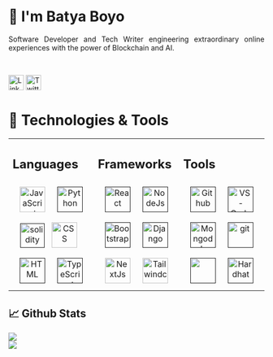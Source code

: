 # 👋 I'm Batya Boyo

<div align="justify">

Software Developer and Tech Writer engineering extraordinary online experiences with the power of Blockchain and AI.

</div>

<div>
  
  <br>
  <p> 
 <a target="_blank"  href="https://www.linkedin.com/in/batya-boyo/" target="blank"><img src="https://img.shields.io/badge/LinkedIn--_.svg?style=social&logo=linkedin" alt="LinkedIn" height="30"></a>
<a target="_blank"  href="https://twitter.com/batyaboyo" target="_blank"><img src="https://img.shields.io/badge/Twitter--_.svg?style=social&logo=twitter" alt="Twitter" height="30"></a> 
</p>
</div>

# 🔧 Technologies & Tools

<table>
  <tr><td valign="top" width="33%">

## Languages

<div align="center">  
<a href="https://developer.mozilla.org"><img style="margin: 10px" Src="https://img.icons8.com/color/2x/javascript.png" alt="JavaScript" height="50" /></a>
<a href=""><img style="margin: 10px" src="https://img.icons8.com/color/2x/python.png" alt="Python" height="50" /></a>
<a href=""><img width="48" height="48" src="https://img.icons8.com/color-glass/48/solidity.png" alt="solidity"/></a>
<a href="https://developer.mozilla.org"><img style="margin: 10px" src="https://img.icons8.com/color/2x/css3.png" alt="CSS" height="50" /></a>
<a href=""><img style="margin: 10px" Src="https://img.icons8.com/color/2x/html-5.png" alt="HTML" height="50" /></a>
<a href=""><img style="margin: 10px" src="https://img.icons8.com/color/2x/typescript.png" alt="TypeScript" height="50" /></a>
</div>

</td><td valign="top" width="33%">

## Frameworks

<div align="center">   
<a href=""><img style="margin: 10px" Src="https://img.icons8.com/color/2x/react-native.png" alt="React" height="50" /></a>
<a href=""><img style="margin: 10px" src="https://img.icons8.com/fluency/2x/node-js.png" alt="NodeJs" height="50" />  
<a href=""><img style="margin: 10px" src="https://img.icons8.com/color/2x/bootstrap.png" alt="Bootstrap" height="50" /></a>
<a href=""><img style="margin: 10px" Src="https://img.icons8.com/external-tal-revivo-shadow-tal-revivo/344/external-django-a-high-level-python-web-framework-that-encourages-rapid-development-logo-shadow-tal-revivo.png" alt="Django" height="50" /></a>
<a href="https://nextjs.org/"><img style="margin: 10px" src="https://img.icons8.com/color/2x/nextjs.png" alt="NextJs" height="50" /></a>
<a href="https://tailwindcss.com/"><img style="margin: 10px" src="https://raw.githubusercontent.com/danielcranney/readme-generator/main/public/icons/skills/tailwindcss-colored.svg" alt="Tailwindcss" height="50" /></a>
 
</div>
</td><td valign="top" width="33%">

## Tools
<div align="center">  
<a href=""><img style="margin: 10px" Src="https://img.icons8.com/color/2x/github.png" alt="Github" height="50" /></a>
<a href=""><img style="margin: 10px" src="https://img.icons8.com/color/2x/visual-studio-code-2019.png" alt="VS-Code" height="50" /></a>
<a href=""><img style="margin: 10px" Src="https://img.icons8.com/color/2x/mongodb.png" alt="Mongodb" height="50" /></a>
<a href=""><img style="margin: 10px" src="https://img.icons8.com/color/2x/git.png" alt="git" height="50" /></a>
<a href=""><img style="margin: 10px" src="https://img.icons8.com/dusk/1x/linux.png" height="50" /></a>
<a href=""><img style="margin: 10px" src="https://raw.githubusercontent.com/danielcranney/readme-generator/main/public/icons/skills/hardhat-colored.svg" alt="Hardhat" height="50" /></a>
</div>

</td></tr></table>

## 📈 Github Stats
<div>
 
 <img src="https://github-readme-stats.vercel.app/api/top-langs/?username=batyaboyo&langs_count=8&theme=tokyonight&layout=compact" />
    <br />
    <img src="http://github-readme-streak-stats.herokuapp.com?user=batyaboyo&theme=tokyonight&date_format=M%20j%5B%2C%20Y%5D">
    <br />
</div>

